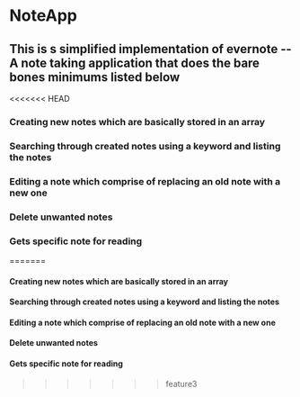 # NoteApp
## This is s simplified implementation of evernote -- A note taking application that does the bare bones minimums listed below

<<<<<<< HEAD
### Creating new notes which are basically stored in an array

### Searching through created notes using a keyword and listing the notes

### Editing a note which comprise of replacing an old note with a new one

### Delete unwanted notes

### Gets specific note for reading
=======
#### Creating new notes which are basically stored in an array

#### Searching through created notes using a keyword and listing the notes

#### Editing a note which comprise of replacing an old note with a new one

#### Delete unwanted notes

#### Gets specific note for reading
>>>>>>> feature3
